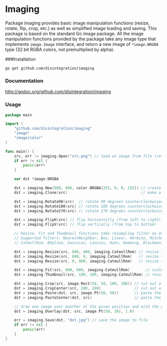 # Imaging

Package imaging provides basic image manipulation functions 
(resize, rotate, flip, crop, etc.) as well as simplified image loading and saving.
This package is based on the standard Go image package. All the image 
manipulation functions provided by the package take any image type that 
implements `image.Image` interface, and return a new image of 
`*image.NRGBA` type (32 bit RGBA colors, not premultiplied by alpha). 

###Installation

    go get github.com/disintegration/imaging
    
### Documentation

http://godoc.org/github.com/disintegration/imaging
    
### Usage

```go
package main

import (
    "github.com/disintegration/imaging"
    "image"
    "image/color"
)

func main() {
    src, err := imaging.Open("src.png") // load an image from file (returns image.Image interface)
    if err != nil {
        panic(err)
    }

    var dst *image.NRGBA

    dst = imaging.New(800, 600, color.NRGBA{255, 0, 0, 255}) // create a new 800x600px image filled with red color
    dst = imaging.Clone(src)                                 // make a copy of the image

    dst = imaging.Rotate90(src)  // rotate 90 degrees counterclockwiseclockwise
    dst = imaging.Rotate180(src) // rotate 180 degrees counterclockwiseclockwise
    dst = imaging.Rotate270(src) // rotate 270 degrees counterclockwiseclockwise

    dst = imaging.FlipH(src) // flip horizontally (from left to right)
    dst = imaging.FlipV(src) // flip vertically (from top to bottom)

    // Resize, Fit and Thumbnail functions take resampling filter as 4th argument.
    // Supported filters: NearestNeighbor, Box, Linear, Hermite, MitchellNetravali,
    // CatmullRom, BSpline, Gaussian, Lanczos, Hann, Hamming, Blackman, Bartlett, Welch, Cosine.

    dst = imaging.Resize(src, 600, 400, imaging.CatmullRom) // resize to 600x400 px using CatmullRom cubic filter
    dst = imaging.Resize(src, 600, 0, imaging.CatmullRom)   // resize to width = 600, preserve the image aspect ratio
    dst = imaging.Resize(src, 0, 400, imaging.CatmullRom)   // resize to height = 400, preserve the image aspect ratio

    dst = imaging.Fit(src, 800, 600, imaging.CatmullRom)       // scale down the image to fit the given maximum width and height
    dst = imaging.Thumbnail(src, 100, 100, imaging.CatmullRom) // resize and crop the image to make a 100x100 thumbnail

    dst = imaging.Crop(src, image.Rect(50, 50, 100, 100)) // cut out a rectangular region from the image
    dst = imaging.CropCenter(src, 200, 100)               // cut out a 200x100 px region from the center of the image
    dst = imaging.Paste(dst, src, image.Pt(50, 50))       // paste the src image to the dst image at the given position
    dst = imaging.PasteCenter(dst, src)                   // paste the src image to the center of the dst image

    // draw one image over another at the given position and with the given opacity (from 0.0 to 1.0)
    dst = imaging.Overlay(dst, src, image.Pt(50, 30), 1.0)

    err = imaging.Save(dst, "dst.jpg") // save the image to file
    if err != nil {
        panic(err)
    }
}
```
